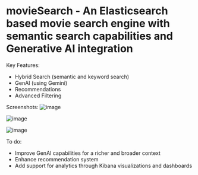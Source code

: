 # movieSearch - An Elasticsearch based movie search engine with semantic search capabilities and Generative AI integration

Key Features:
- Hybrid Search (semantic and keyword search)
- GenAI (using Gemini)
- Recommendations
- Advanced Filtering

Screenshots:
![image](https://github.com/user-attachments/assets/f57dd0e5-de9e-4aa5-bafc-b6051b5be65b)


![image](https://github.com/user-attachments/assets/4c9982ec-05d4-48c0-8ef4-78d7073b205a)


![image](https://github.com/user-attachments/assets/6089ac67-71dd-4143-9012-84762b74d6f0)

To do:
- Improve GenAI capabilities for a richer and broader context
- Enhance recommendation system
- Add support for analytics through Kibana visualizations and dashboards

